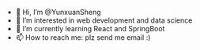 - 👋 Hi, I’m @YunxuanSheng
- 👀 I’m interested in web development and data science
- 🌱 I’m currently learning React and SpringBoot
- 📫 How to reach me: plz send me email :)

<!---
YunxuanSheng/YunxuanSheng is a ✨ special ✨ repository because its `README.md` (this file) appears on your GitHub profile.
You can click the Preview link to take a look at your changes.
--->
